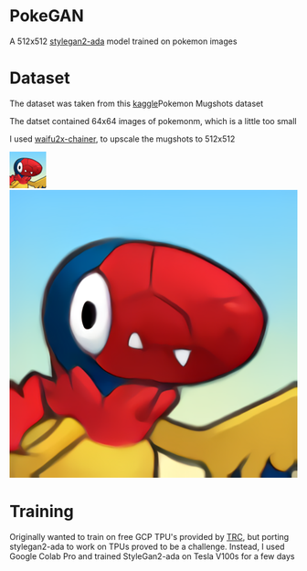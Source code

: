 # PokeGAN
A 512x512 [stylegan2-ada](https://github.com/NVlabs/stylegan2-ada) model trained on pokemon images

# Dataset
The dataset was taken from this [kaggle](https://www.kaggle.com/brilja/pokemon-mugshots-from-super-mystery-dungeon)Pokemon Mugshots dataset

The datset contained 64x64 images of pokemonm, which is a little too small

I used [waifu2x-chainer](https://github.com/tsurumeso/waifu2x-chainer), to upscale the mugshots to 512x512

![smol](smd/0_01.png)
![big](w2x/0_01.png)

# Training
Originally wanted to train on free GCP TPU's provided by [TRC](https://sites.research.google/trc/), but porting stylegan2-ada to work on TPUs proved to be a challenge.
Instead, I used Google Colab Pro and trained StyleGan2-ada on Tesla V100s for a few days
